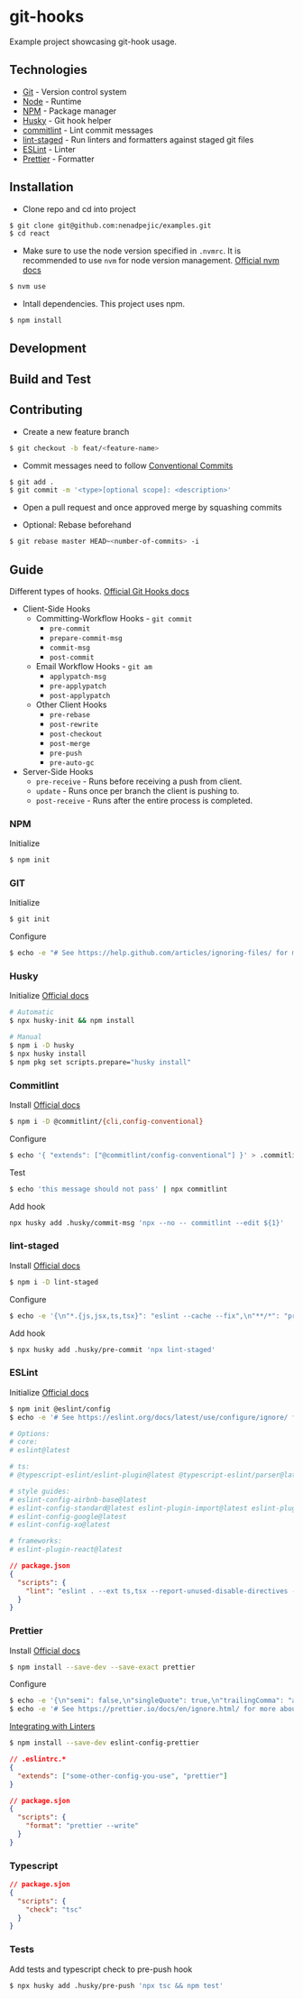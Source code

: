 # git-hooks

Example project showcasing git-hook usage.

## Technologies

- [Git](https://git-scm.com/) - Version control system
- [Node](https://nodejs.org/en) - Runtime
- [NPM](https://www.npmjs.com/) - Package manager
- [Husky](https://typicode.github.io/husky/) - Git hook helper
- [commitlint](https://commitlint.js.org/) - Lint commit messages
- [lint-staged](https://github.com/okonet/lint-staged/) - Run linters and formatters against staged git files
- [ESLint](https://eslint.org/) - Linter
- [Prettier](https://prettier.io/) - Formatter

## Installation

- Clone repo and cd into project

```sh
$ git clone git@github.com:nenadpejic/examples.git
$ cd react
```

- Make sure to use the node version specified in `.nvmrc`. It is recommended to use `nvm` for node version management. [Official nvm docs](https://github.com/nvm-sh/nvm/blob/master/README.md)

```sh
$ nvm use
```

- Intall dependencies. This project uses npm.

```sh
$ npm install
```

## Development

## Build and Test

## Contributing

- Create a new feature branch

```sh
$ git checkout -b feat/<feature-name>
```

- Commit messages need to follow [Conventional Commits](https://www.conventionalcommits.org/en/v1.0.0/)

```sh
$ git add .
$ git commit -m '<type>[optional scope]: <description>'
```

- Open a pull request and once approved merge by squashing commits

- Optional: Rebase beforehand

```sh
$ git rebase master HEAD~<number-of-commits> -i
```

## Guide

Different types of hooks. [Official Git Hooks docs](https://git-scm.com/book/en/v2/Customizing-Git-Git-Hooks)

- Client-Side Hooks
  - Committing-Workflow Hooks - `git commit`
    - `pre-commit`
    - `prepare-commit-msg`
    - `commit-msg`
    - `post-commit`
  - Email Workflow Hooks - `git am`
    - `applypatch-msg`
    - `pre-applypatch`
    - `post-applypatch`
  - Other Client Hooks
    - `pre-rebase`
    - `post-rewrite`
    - `post-checkout`
    - `post-merge`
    - `pre-push`
    - `pre-auto-gc`
- Server-Side Hooks
  - `pre-receive` - Runs before receiving a push from client.
  - `update` - Runs once per branch the client is pushing to.
  - `post-receive` - Runs after the entire process is completed.

### NPM

Initialize

```sh
$ npm init
```

### GIT

Initialize

```sh
$ git init
```

Configure

```sh
$ echo -e "# See https://help.github.com/articles/ignoring-files/ for more about ignoring files.\n\n# dependencies\n/node_modules" > .gitignore
```

### Husky

Initialize [Official docs](https://typicode.github.io/husky/getting-started.html)

```sh
# Automatic
$ npx husky-init && npm install

# Manual
$ npm i -D husky
$ npx husky install
$ npm pkg set scripts.prepare="husky install"
```

### Commitlint

Install [Official docs](https://commitlint.js.org/#/guides-local-setup)

```sh
$ npm i -D @commitlint/{cli,config-conventional}
```

Configure

```sh
$ echo '{ "extends": ["@commitlint/config-conventional"] }' > .commitlintrc.json
```

Test

```sh
$ echo 'this message should not pass' | npx commitlint
```

Add hook

```sh
npx husky add .husky/commit-msg 'npx --no -- commitlint --edit ${1}'
```

### lint-staged

Install [Official docs](https://github.com/okonet/lint-staged#installation-and-setup)

```sh
$ npm i -D lint-staged
```

Configure

```sh
$ echo -e '{\n"*.{js,jsx,ts,tsx}": "eslint --cache --fix",\n"**/*": "prettier --write --ignore-unknown"\n}' > .lintstagedrc.json
```

Add hook

```sh
$ npx husky add .husky/pre-commit 'npx lint-staged'
```

### ESLint

Initialize [Official docs](https://eslint.org/docs/latest/use/getting-started)

```sh
$ npm init @eslint/config
$ echo -e '# See https://eslint.org/docs/latest/use/configure/ignore/ for more about ignoring files.\n' > .eslintignore

# Options:
# core:
# eslint@latest

# ts:
# @typescript-eslint/eslint-plugin@latest @typescript-eslint/parser@latest

# style guides:
# eslint-config-airbnb-base@latest
# eslint-config-standard@latest eslint-plugin-import@latest eslint-plugin-n@latest eslint-plugin-promise@latest
# eslint-config-google@latest
# eslint-config-xo@latest

# frameworks:
# eslint-plugin-react@latest
```

```json
// package.json
{
  "scripts": {
    "lint": "eslint . --ext ts,tsx --report-unused-disable-directives --max-warnings 0"
  }
}
```

### Prettier

Install [Official docs](https://prettier.io/docs/en/install.html)

```sh
$ npm install --save-dev --save-exact prettier
```

Configure

```sh
$ echo -e '{\n"semi": false,\n"singleQuote": true,\n"trailingComma": "all"\n}' > .prettierrc.json
$ echo -e '# See https://prettier.io/docs/en/ignore.html/ for more about ignoring files.\n' > .prettierignore
```

[Integrating with Linters](https://prettier.io/docs/en/integrating-with-linters.html)

```sh
$ npm install --save-dev eslint-config-prettier
```

```json
// .eslintrc.*
{
  "extends": ["some-other-config-you-use", "prettier"]
}
```

```json
// package.sjon
{
  "scripts": {
    "format": "prettier --write"
  }
}
```

### Typescript

```json
// package.sjon
{
  "scripts": {
    "check": "tsc"
  }
}
```

### Tests

Add tests and typescript check to pre-push hook

```sh
$ npx husky add .husky/pre-push 'npx tsc && npm test'
```
